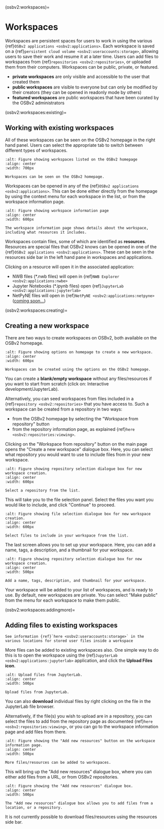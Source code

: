 (osbv2:workspaces)=
# Workspaces

Workspaces are persistent spaces for users to work in using the various {ref}`OSBv2 applications <osbv2:applications>`.
Each workspace is saved on a {ref}`persistent cloud volume <osbv2:useraccounts:storage>`, allowing users to save their work and resume it at a later time.
Users can add files to workspaces from {ref}`repositories <osbv2:repositories>`, or uploaded them from their computers.
Workspaces can be public, private, or featured.

- **private workspaces** are only visible and accessible to the user that created them
- **public workspaces** are visible to everyone but can only be modified by their creators (they can be opened in readonly mode by others)
- **featured workspaces** are public workspaces that have been curated by the OSBv2 administrators

(osbv2:workspaces:existing)=
## Working with existing workspaces

All of these workspaces can be seen on the OSBv2 homepage in the right hand panel.
Users can select the appropriate tab to switch between different types of workspaces.

```{figure} ../images/osbv2-workspaces-homepage-with-text.png
:alt: Figure showing workspaces listed on the OSBv2 homepage
:align: center
:width: 700px

Workspaces can be seen on the OSBv2 homepage.

```

Workspaces can be opened in any of the {ref}`OSBv2 applications <osbv2:applications>`.
This can be done either directly from the homepage by using the context menu for each workspace in the list, or from the workspace information page.

```{figure} ../images/osbv2-workspaces-page-with-text.png
:alt: Figure showing workspace information page
:align: center
:width: 600px

The workspace information page shows details about the workspace, including what resources it includes.

```
Workspaces contain files, some of which are identified as **resources**.
Resources are special files that OSBv2 knows can be opened in one of the {ref}`OSBv2 applications <osbv2:applications>`.
These can be seen in the resources side bar in the left hand pane in workspaces and applications.

Clicking on a resource will open it in the associated application:

- NWB files (*.nwb files) will open in {ref}`NWB Explorer <osbv2:applications:nwbe>`
- Jupyter Notebooks (*.ipynb files) open {ref}`JupyterLab <osbv2:applications:jupyterlab>`
- NetPyNE files will open in {ref}`NetPyNE <osbv2:applications:netpyne>` ([coming soon...](https://github.com/OpenSourceBrain/OSBv2/issues/304))

(osbv2:workspaces:creating)=
## Creating a new workspace

There are two ways to create workspaces on OSBv2, both available on the OSBv2 homepage.

```{figure} ../images/osbv2-workspaces-homepage-create-with-text.png
:alt: Figure showing options on homepage to create a new workspace.
:align: center
:width: 600px

Workspaces can be created using the options on the OSBv2 homepage.

```
You can create a **blank/empty workspace** without any files/resources if you want to start from scratch (click on: Interactive development/JupyterLab).

Alternatively, you can seed workspaces from files included in a {ref}`repository <osbv2:repositories>` that you have access to. Such a workspace can be created from a repository in two ways:

- from the OSBv2 homepage by selecting the "Workspace from repository" button
- from the repository information page, as explained {ref}`here <osbv2:repositories:viewing>`.

Clicking on the "Workspace from repository" button on the main page opens the "Create a new workspace" dialogue box.
Here, you can select what repository you would want to use to include files from in your new workspace.

```{figure} ../images/osbv2-workspaces-from-repo-dialog.png
:alt: Figure showing repository selection dialogue box for new workspace creation.
:align: center
:width: 600px

Select a repository from the list.

```
This will take you to the file selection panel.
Select the files you want you would like to include, and click "Continue" to proceed.

```{figure} ../images/osbv2-workspaces-from-repo-file-select-dialog.png
:alt: Figure showing file selection dialogue box for new workspace creation.
:align: center
:width: 600px

Select files to include in your workspace from the list.
```

The last screen allows you to set up your workspace.
Here, you can add a name, tags, a description, and a thumbnail for your workspace.

```{figure} ../images/osbv2-workspaces-create-dialog.png
:alt: Figure showing repository selection dialogue box for new workspace creation.
:align: center
:width: 500px

Add a name, tags, description, and thumbnail for your workspace.
```


Your workspace will be added to your list of workspaces, and is ready to use.
By default, new workspaces are private.
You can select "Make public" from the menu for each workspace to make them public.


(osbv2:workspaces:addingmore)=
## Adding files to existing workspaces

```{admonition} User storage inside a workspace
See information {ref}`here <osbv2:useraccounts:storage>` in the various locations for stored user files inside a workspace
```

More files can be added to existing workspaces also. One simple way to do this is to open the workspace using the {ref}`JupyterLab <osbv2:applications:jupyterlab>` application, and click the **Upload Files icon**.

```{figure} ../images/osbv2-upload.png
:alt: Upload files from JupyterLab.
:align: center
:width: 500px

Upload files from JupyterLab.
```

You can also **download** individual files by right clicking on the file in the JupyterLab file browser.

Alternatively, if the file(s) you wish to upload are in a repository, you can select the files to add from the repository page as documented {ref}`here <osbv2:repositories:viewing>`, or you can go to the workspace information page and add files from there.

```{figure} ../images/osbv2-workspaces-add-new-resources-with-text.png
:alt: Figure showing the "Add new resources" button on the workspace information page.
:align: center
:width: 500px

More files/resources can be added to workspaces.
```

This will bring up the "Add new resources" dialogue box, where you can either add files from a URL, or from OSBv2 repositories.

```{figure} ../images/osbv2-workspaces-add-new-resources-dialog.png
:alt: Figure showing the "Add new resources" dialogue box.
:align: center
:width: 500px

The "Add new resources" dialogue box allows you to add files from a location, or a repository.
```

It is not currently possible to download files/resources using the resources side bar.
